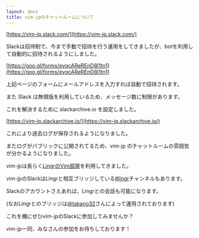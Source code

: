```yaml
---
layout: docs
title: vim-jpのチャットルームについて
---
```


[https://vim-jp.slack.com/](https://vim-jp.slack.com/)

Slackは招待制で、今まで手動で招待を行う運用をしてきましたが、botを利用して自動的に招待されるようにしました。

[https://goo.gl/forms/evqcAReREnD8I1tn1](https://goo.gl/forms/evqcAReREnD8I1tn1)

上記ページのフォームにメールアドレスを入力すれば自動で招待されます。

また Slack は無償版を利用しているため、メッセージ数に制限があります。

これを解決するために slackarchive.io を設定しました。

[https://vim-jp.slackarchive.io/](https://vim-jp.slackarchive.io/)

これにより過去ログが保存されるようになりました。

またログがパブリックに公開されてるため、vim-jp のチャットルームの雰囲気が分かるようになりました。

vim-jpは長らく[LingrのVim部屋](http://lingr.com/room/vim)を利用してきました。

vim-jpのSlackはLingrと相互ブリッジしている[#lingr](https://vim-jp.slackarchive.io/lingr)チャンネルもあります。

Slackのアカウントさえあれば、Lingrとの会話も可能になります。

(なおLingrとのブリッジは[@takano32](https://github.com/takano32)さんによって運用されております)

これを機にぜひvim-jpのSlackに参加してみませんか？

vim-jp一同、みなさんの参加をお待ちしております！

